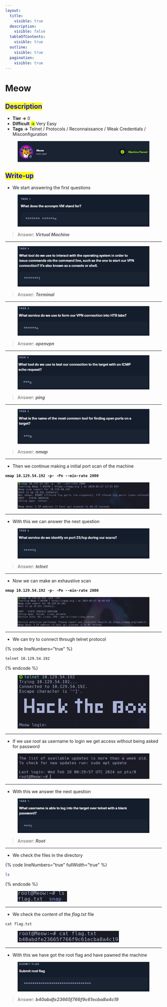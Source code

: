 ```yaml
---
layout:
  title:
    visible: true
  description:
    visible: false
  tableOfContents:
    visible: true
  outline:
    visible: true
  pagination:
    visible: true
---
```


# Meow

## <mark style="color:blue;">Description</mark>

* **Tier **<mark style="color:green;">**->**</mark> 0
* **Difficult** <mark style="color:green;">**->**</mark> Very Easy
* **Tags **<mark style="color:green;">**->**</mark> Telnet / Protocols / Reconnaissance / Weak Credentials / Misconfiguration

<figure><img src="../../../.gitbook/assets/image (19).png" alt=""><figcaption></figcaption></figure>



## <mark style="color:blue;">Write-up</mark>

* We start answering the first questions

<figure><img src="../../../.gitbook/assets/image (27).png" alt=""><figcaption></figcaption></figure>

> Answer: _**Virtual Machine**_

***

<figure><img src="../../../.gitbook/assets/image (28).png" alt=""><figcaption></figcaption></figure>

> Answer: _**Terminal**_

***

<figure><img src="../../../.gitbook/assets/image (29).png" alt=""><figcaption></figcaption></figure>

> Answer: _**openvpn**_

***

<figure><img src="../../../.gitbook/assets/image (30).png" alt=""><figcaption></figcaption></figure>

> Answer: _**ping**_

***

<figure><img src="../../../.gitbook/assets/image (31).png" alt=""><figcaption></figcaption></figure>

> Answer: _**nmap**_

***

* Then we continue making a initial port scan of the machine

<pre class="language-bash" data-line-numbers><code class="lang-bash"><strong>nmap 10.129.54.192 -p- -Pn --min-rate 2000
</strong></code></pre>

<figure><img src="../../../.gitbook/assets/image (24).png" alt=""><figcaption></figcaption></figure>

***

* With this we can answer the next question

<figure><img src="../../../.gitbook/assets/image (32).png" alt=""><figcaption></figcaption></figure>

> Answer: _**telnet**_

***

* Now we can make an exhaustive scan

<pre class="language-bash" data-line-numbers><code class="lang-bash"><strong>nmap 10.129.54.192 -p- -Pn --min-rate 2000
</strong></code></pre>

<figure><img src="../../../.gitbook/assets/image (25).png" alt=""><figcaption></figcaption></figure>

***

* We can try to connect through telnet protocol

{% code lineNumbers="true" %}
```bash
telnet 10.129.54.192
```
{% endcode %}

<div align="center" data-full-width="false">

<figure><img src="../../../.gitbook/assets/image (33).png" alt=""><figcaption></figcaption></figure>

</div>

***

* If we use _root_ as username to login we get access without being asked for password

<figure><img src="../../../.gitbook/assets/image (38).png" alt=""><figcaption></figcaption></figure>

***

* With this we answer the next question

<figure><img src="../../../.gitbook/assets/image (37).png" alt=""><figcaption></figcaption></figure>

> Answer: _**Root**_

***

* We check the files in the directory

{% code lineNumbers="true" fullWidth="true" %}
```bash
ls
```
{% endcode %}

<figure><img src="../../../.gitbook/assets/image (41).png" alt=""><figcaption></figcaption></figure>

***

* We check the content of the _flag.txt_ file

```purebasic
cat flag.txt
```

<figure><img src="../../../.gitbook/assets/image (40).png" alt=""><figcaption></figcaption></figure>

***

* With this we have got the root flag and have pawned the machine

<figure><img src="../../../.gitbook/assets/image (39).png" alt=""><figcaption></figcaption></figure>

> Answer: _**b40abdfe23665f766f9c61ecba8a4c19**_
